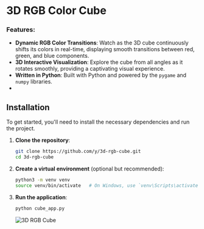 
# **3D RGB Color Cube**

### Features:
- **Dynamic RGB Color Transitions**: Watch as the 3D cube continuously shifts its colors in real-time, displaying smooth transitions between red, green, and blue components.
- **3D Interactive Visualization**: Explore the cube from all angles as it rotates smoothly, providing a captivating visual experience.
- **Written in Python**: Built with Python and powered by the `pygame` and `numpy` libraries.
- 
## **Installation**

To get started, you'll need to install the necessary dependencies and run the project.

1. **Clone the repository**:
   ```bash
   git clone https://github.com/y/3d-rgb-cube.git
   cd 3d-rgb-cube
   ```

2. **Create a virtual environment** (optional but recommended):
   ```bash
   python3 -m venv venv
   source venv/bin/activate   # On Windows, use `venv\Scripts\activate`
   ```
   
4. **Run the application**:
   ```bash
   python cube_app.py
   ```

   ![3D RGB Cube](https://cdn.discordapp.com/attachments/1323020379744239626/1323757484552486992/image.png?ex=6775acba&is=67745b3a&hm=21b9b0e7c1a0ced720364d949a2b0734bf750fe810251b753a24f064ef996394&)

